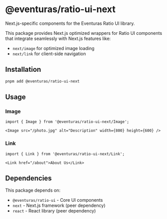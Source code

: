 # @eventuras/ratio-ui-next

Next.js-specific components for the Eventuras Ratio UI library.

This package provides Next.js optimized wrappers for Ratio UI components that integrate seamlessly with Next.js features like:

- `next/image` for optimized image loading
- `next/link` for client-side navigation

## Installation

```bash
pnpm add @eventuras/ratio-ui-next
```

## Usage

### Image

```tsx
import { Image } from '@eventuras/ratio-ui-next/Image';

<Image src="/photo.jpg" alt="Description" width={800} height={600} />
```

### Link

```tsx
import { Link } from '@eventuras/ratio-ui-next/Link';

<Link href="/about">About Us</Link>
```

## Dependencies

This package depends on:

- `@eventuras/ratio-ui` - Core UI components
- `next` - Next.js framework (peer dependency)
- `react` - React library (peer dependency)
